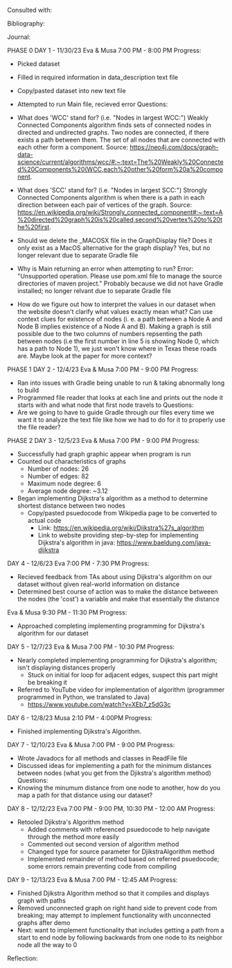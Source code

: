 Consulted with:

Bibliography:



Journal:

PHASE 0
DAY 1 - 11/30/23
Eva & Musa
7:00 PM - 8:00 PM
Progress:
 - Picked dataset
 - Filled in required information in data_description text file
 - Copy/pasted dataset into new text file
 - Attempted to run Main file, recieved error
Questions:
 - What does 'WCC' stand for? (i.e. "Nodes in largest WCC:")
Weakly Connected Components algorithm finds sets of connected nodes in directed and undirected graphs. Two nodes are connected, if there exists a path between them. The set of all nodes that are connected with each other form a component.
Source: https://neo4j.com/docs/graph-data-science/current/algorithms/wcc/#:~:text=The%20Weakly%20Connected%20Components%20(WCC,each%20other%20form%20a%20component.

 - What does 'SCC' stand for? (i.e. "Nodes in largest SCC:")
Strongly Connected Components algorithm is when there is a path in each direction between each pair of vertices of the graph.
Source: https://en.wikipedia.org/wiki/Strongly_connected_component#:~:text=A%20directed%20graph%20is%20called,second%20vertex%20to%20the%20first.

 - Should we delete the _MACOSX file in the GraphDisplay file? Does it only exist as a MacOS alternative for the graph display?
Yes, but no longer relevant due to separate Gradle file

 - Why is Main returning an error when attempting to run? Error: "Unsupported operation. Please use pom.xml file to manage the source directories of maven project."
Probably because we did not have Gradle installed; no longer relvant due to separate Gradle file

 - How do we figure out how to interpret the values in our dataset when the website doesn't clarify what values exactly mean what?
Can use context clues for existence of nodes (i. e. a path between a Node A and Node B implies existence of a Node A and B). Making a graph is still possible due to the two columns of numbers repsenting the path between nodes (i.e the first number in line 5 is showing Node 0, which has a path to Node 1), we just won't know where in Texas these roads are. Maybe look at the paper for more context?

PHASE 1
DAY 2 - 12/4/23
Eva & Musa
7:00 PM - 9:00 PM
Progress:
 - Ran into issues with Gradle being unable to run & taking abnormally long to build
 - Programmed file reader that looks at each line and prints out the node it starts with and what node that first node travels to
Questions:
 - Are we going to have to guide Gradle through our files every time we want it to analyze the text file like how we had to do for it to properly use the file reader?

PHASE 2
DAY 3 - 12/5/23
Eva & Musa
7:00 PM - 9:00 PM
Progress:
 - Successfully had graph graphic appear when program is run
 - Counted out characteristics of graphs
    - Number of nodes: 26
    - Number of edges: 82
    - Maximum node degree: 6
    - Average node degree: ~3.12
 - Began implementing Dijkstra's algorithm as a method to determine shortest distance between two nodes
    - Copy/pasted psuedocode from Wikipedia page to be converted to actual code
        - Link: https://en.wikipedia.org/wiki/Dijkstra%27s_algorithm
        - Link to website providing step-by-step for implementing Dijkstra's algorithm in java: https://www.baeldung.com/java-dijkstra

DAY 4 - 12/6/23
Eva
7:00 PM - 7:30 PM
Progress:
 - Recieved feedback from TAs about using Dijkstra's algorithm on our dataset without given real-world information on distance
 - Determined best course of action was to make the distance betweeen the nodes (the 'cost') a variable and make that essentially the distance

Eva & Musa
9:30 PM - 11:30 PM
Progress:
 - Approached completing implementing programming for Dijkstra's algorithm for our dataset

 DAY 5 - 12/7/23
 Eva & Musa
 7:00 PM - 10:30 PM
 Progress:
 - Nearly completed implementing programming for Dijkstra's algorithm; isn't displaying distances properly
      - Stuck on initial for loop for adjacent edges, suspect this part might be breaking it
 - Referred to YouTube video for implementation of algorithm (programmer programmed in Python, we translated to Java)
      - https://www.youtube.com/watch?v=XEb7_z5dG3c

DAY 6 - 12/8/23
Musa
2:10 PM - 4:00PM 
Progress:
   - Finished implementing Djikstra's Algorithm. 

DAY 7 - 12/10/23
Eva & Musa
7:00 PM - 9:00 PM
Progress:
 - Wrote Javadocs for all methods and classes in ReadFile file
 - Discussed ideas for implementing a path for the minimum distances between nodes (what you get from the Djikstra's algorithm method)
Questions:
 - Knowing the minumum distance from one node to another, how do you map a path for that distance using our dataset?

DAY 8 - 12/12/23
Eva
7:00 PM - 9:00 PM, 10:30 PM - 12:00 AM
Progress:
 - Retooled Djikstra's Algorithm method
   - Added comments with referenced psuedocode to help navigate through the method more easily
   - Commented out second version of algorithm method
   - Changed type for source parameter for DjikstraAlgorithm method
   - Implemented remainder of method based on referred psuedocode; some errors remain preventing code from compiling

DAY 9 - 12/13/23
Eva & Musa
7:00 PM - 12:45 AM
Progress:
 - Finished Djikstra Algorithm method so that it compiles and displays graph with paths
 - Removed unconnected graph on right hand side to prevent code from breaking; may attempt to implement functionality with unconnected graphs after demo
 - Next: want to implement functionality that includes getting a path from a start to end node by following backwards from one node to its neighbor node all the way to 0

Reflection:

